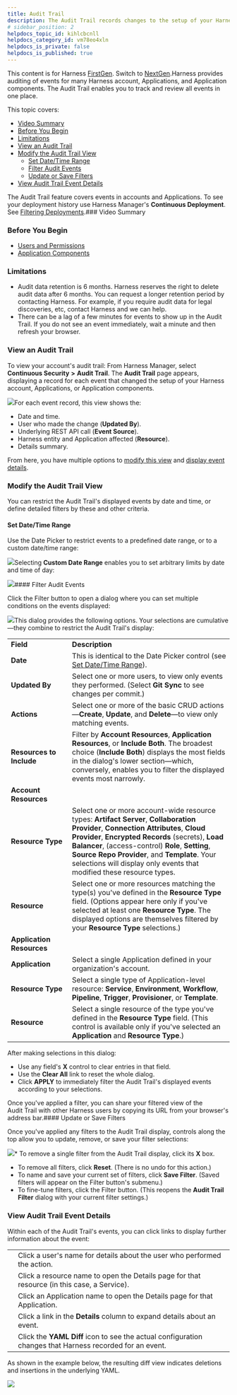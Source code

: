 ```yaml
---
title: Audit Trail
description: The Audit Trail records changes to the setup of your Harness account, Application, and Application components.
# sidebar_position: 2
helpdocs_topic_id: kihlcbcnll
helpdocs_category_id: vm78eo4xln
helpdocs_is_private: false
helpdocs_is_published: true
---
```


This content is for Harness [FirstGen](/article/1fjmm4by22). Switch to [NextGen](/article/r5ytrnpcgr-audit-trail).Harness provides auditing of events for many Harness account, Applications, and Application components. The Audit Trail enables you to track and review all events in one place.

This topic covers:

* [Video Summary](https://docs.harness.io/article/kihlcbcnll-audit-trail#video_summary)
* [Before You Begin](https://docs.harness.io/article/kihlcbcnll-audit-trail#before_you_begin)
* [Limitations](https://docs.harness.io/article/kihlcbcnll-audit-trail#limitations)
* [View an Audit Trail](https://docs.harness.io/article/kihlcbcnll-audit-trail#view_an_audit_trail)
* [Modify the Audit Trail View](https://docs.harness.io/article/kihlcbcnll-audit-trail#modify_the_audit_trail_view)
	+ [Set Date/Time Range](https://docs.harness.io/article/kihlcbcnll-audit-trail#set_date_time_range)
	+ [Filter Audit Events](https://docs.harness.io/article/kihlcbcnll-audit-trail#filter_audit_events)
	+ [Update or Save Filters](https://docs.harness.io/article/kihlcbcnll-audit-trail#update_or_save_filters)
* [View Audit Trail Event Details](https://docs.harness.io/article/kihlcbcnll-audit-trail#view_audit_trail_event_details)

The Audit Trail feature covers events in accounts and Applications. To see your deployment history use Harness Manager's **Continuous Deployment**. See [Filtering Deployments](/article/lbiv3zwwm0-filtering-deployments).### Video Summary

### Before You Begin

* [Users and Permissions](/article/ven0bvulsj-users-and-permissions)
* [Application Components](/article/bucothemly-application-configuration)

### Limitations

* Audit data retention is 6 months. Harness reserves the right to delete audit data after 6 months. You can request a longer retention period by contacting Harness. For example, if you require audit data for legal discoveries, etc, contact Harness and we can help.
* There can be a lag of a few minutes for events to show up in the Audit Trail. If you do not see an event immediately, wait a minute and then refresh your browser.

### View an Audit Trail

To view your account's audit trail: From Harness Manager, select **Continuous Security** **>** **Audit Trail**. The **Audit Trail** page appears, displaying a record for each event that changed the setup of your Harness account, Applications, or Application components.

![](https://files.helpdocs.io/kw8ldg1itf/articles/bl4f6khn4z/1561680384147/image.png)For each event record, this view shows the:

* Date and time.
* User who made the change (**Updated By**).
* Underlying REST API call (**Event Source**).
* Harness entity and Application affected (**Resource**).
* Details summary.

From here, you have multiple options to [modify this view](#modify) and [display event details](#details).

### Modify the Audit Trail View

You can restrict the Audit Trail's displayed events by date and time, or define detailed filters by these and other criteria.

#### Set Date/Time Range

Use the Date Picker to restrict events to a predefined date range, or to a custom date/time range:

![](https://files.helpdocs.io/kw8ldg1itf/articles/qy3g5irh5j/1559944203461/image.png)Selecting **Custom Date Range** enables you to set arbitrary limits by date and time of day:

![](https://files.helpdocs.io/kw8ldg1itf/articles/qy3g5irh5j/1559946086698/image.png)#### Filter Audit Events

Click the Filter button to open a dialog where you can set multiple conditions on the events displayed:

![](https://files.helpdocs.io/kw8ldg1itf/articles/bl4f6khn4z/1561745296033/image.png)This dialog provides the following options. Your selections are cumulative—they combine to restrict the Audit Trail's display:



|  |  |
| --- | --- |
| **Field** | **Description** |
| **Date** | This is identical to the Date Picker control (see [Set Date/Time Range](#date_time)). |
| **Updated By** | Select one or more users, to view only events they performed. (Select **Git Sync** to see changes per commit.) |
| **Actions** | Select one or more of the basic CRUD actions—**Create**, **Update**, and **Delete**—to view only matching events. |
| **Resources to Include** | Filter by **Account Resources**, **Application Resources**, or **Include Both**. The broadest choice (**Include Both**) displays the most fields in the dialog's lower section—which, conversely, enables you to filter the displayed events most narrowly. |
| **Account Resources** |
| **Resource Type** | Select one or more account-wide resource types: **Artifact Server**, **Collaboration Provider**, **Connection Attributes**, **Cloud Provider**, **Encrypted Records** (secrets), **Load Balancer**, (access-control) **Role**, **Setting**, **Source Repo Provider**, and **Template**. Your selections will display only events that modified these resource types. |
| **Resource** | Select one or more resources matching the type(s) you've defined in the **Resource Type** field. (Options appear here only if you've selected at least one **Resource Type**. The displayed options are themselves filtered by your **Resource Type** selections.) |
| **Application Resources** |
| **Application** | Select a single Application defined in your organization's account. |
| **Resource Type** | Select a single type of Application-level resource: **Service**, **Environment**, **Workflow**, **Pipeline**, **Trigger**, **Provisioner**, or **Template**. |
| **Resource** | Select a single resource of the type you've defined in the **Resource Type** field. (This control is available only if you've selected an **Application** and **Resource Type**.) |

After making selections in this dialog:

* Use any field's **X** control to clear entries in that field.
* Use the **Clear All** link to reset the whole dialog.
* Click **APPLY** to immediately filter the Audit Trail's displayed events according to your selections.

Once you've applied a filter, you can share your filtered view of the Audit Trail with other Harness users by copying its URL from your browser's address bar.#### Update or Save Filters

Once you've applied any filters to the Audit Trail display, controls along the top allow you to update, remove, or save your filter selections:

![](https://files.helpdocs.io/kw8ldg1itf/articles/bl4f6khn4z/1561746817380/image.png)* To remove a single filter from the Audit Trail display, click its **X** box.
* To remove all filters, click **Reset**. (There is no undo for this action.)
* To name and save your current set of filters, click **Save Filter**. (Saved filters will appear on the Filter button's submenu.)
* To fine-tune filters, click the Filter button. (This reopens the **Audit Trail Filter** dialog with your current filter settings.)

### View Audit Trail Event Details

Within each of the Audit Trail's events, you can click links to display further information about the event:



|  |  |
| --- | --- |
|  | Click a user's name for details about the user who performed the action. |
|  | Click a resource name to open the Details page for that resource (in this case, a Service). |
|  | Click an Application name to open the Details page for that Application. |
|  | Click a link in the **Details** column to expand details about an event. |
|  | ​Click the **YAML Diff** icon to see the actual configuration changes that Harness recorded for an event. |

As shown in the example below, the resulting diff view indicates deletions and insertions in the underlying YAML.

![](https://files.helpdocs.io/kw8ldg1itf/articles/kihlcbcnll/1605823916645/image.png)